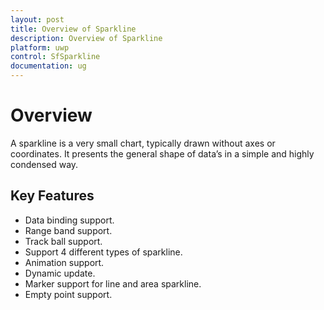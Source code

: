 ```yaml
---
layout: post
title: Overview of Sparkline
description: Overview of Sparkline
platform: uwp
control: SfSparkline
documentation: ug
---
```

# Overview

A sparkline is a very small chart, typically drawn without axes or coordinates. It presents the general shape of data’s in a simple and highly condensed way.

## Key Features

* Data binding support.
* Range band support.
* Track ball support.
* Support 4 different types of sparkline.
* Animation support.
* Dynamic update.
* Marker support for line and area sparkline.
* Empty point support.

